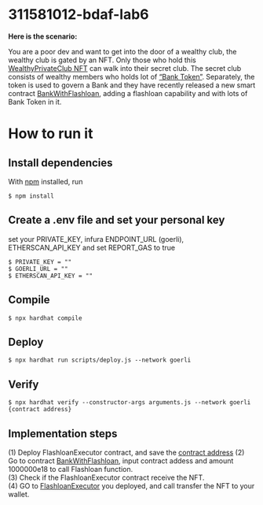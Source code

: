 # 311581012-bdaf-lab6

**Here is the scenario:** 

You are a poor dev and want to get into the door of a wealthy club, the wealthy club is gated by an NFT. Only those who hold this [WealthyPrivateClub NFT](https://goerli.etherscan.io/address/0x5e94B61BCa112683D18d5Ed27CebB16566E6d5ba#code) can walk into their secret club. The secret club consists of wealthy members who holds lot of [“Bank Token”](https://goerli.etherscan.io/address/0x7A81e50E0Ad45B31cC8E54A55095714F13a0c74e). Separately, the token is used to govern a Bank and they have recently released a new smart contract [BankWithFlashloan](https://goerli.etherscan.io/address/0xbe02727047fADd7fe434E093e001745B42C5F49B#code), adding a flashloan capability and with lots of Bank Token in it.
# How to run it
## Install dependencies
With [npm](https://npmjs.org/) installed, run

    $ npm install 
    
## Create a .env file and set your personal key
  set your PRIVATE_KEY, infura ENDPOINT_URL (goerli), ETHERSCAN_API_KEY and set REPORT_GAS to true
  
    $ PRIVATE_KEY = ""
    $ GOERLI_URL = ""
    $ ETHERSCAN_API_KEY = ""
    
## Compile
    $ npx hardhat compile
    
## Deploy
    $ npx hardhat run scripts/deploy.js --network goerli
    
## Verify
    $ npx hardhat verify --constructor-args arguments.js --network goerli {contract address}
    
    
## Implementation steps
(1) Deploy FlashloanExecutor contract, and save the [contract address](https://goerli.etherscan.io/address/0xd9a97c82e65caa643f6daa88a6f99dda79bd8ec2) 
(2) Go to contract [BankWithFlashloan](https://goerli.etherscan.io/address/0xbe02727047fADd7fe434E093e001745B42C5F49B#code), input contract addess and amount 1000000e18 to call Flashloan function.    
(3) Check if the FlashloanExecutor contract receive the NFT.   
(4) GO to [FlashloanExecutor](https://goerli.etherscan.io/address/0xd9a97c82e65caa643f6daa88a6f99dda79bd8ec2) you deployed, and call transfer the NFT to your wallet.   
